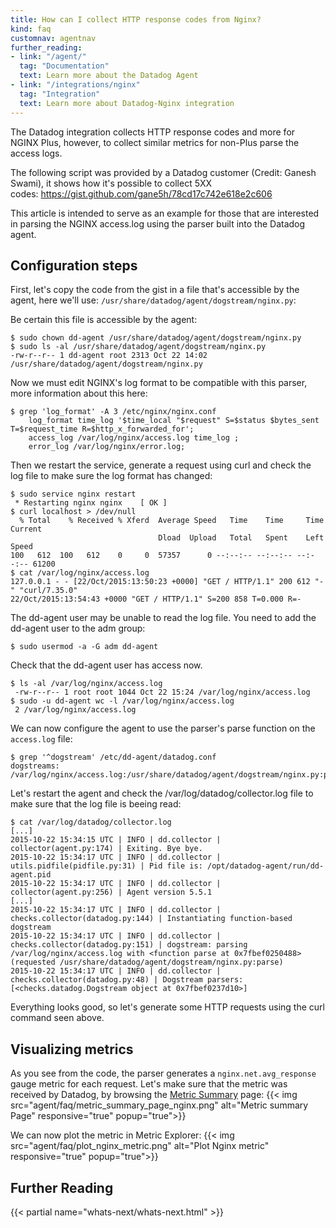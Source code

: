 ```yaml
---
title: How can I collect HTTP response codes from Nginx?
kind: faq
customnav: agentnav
further_reading:
- link: "/agent/"
  tag: "Documentation"
  text: Learn more about the Datadog Agent
- link: "/integrations/nginx"
  tag: "Integration"
  text: Learn more about Datadog-Nginx integration
---
```

The Datadog integration collects HTTP response codes and more for NGINX Plus, however, to collect similar metrics for non-Plus parse the access logs.

The following script was provided by a Datadog customer (Credit: Ganesh Swami), it shows how it's possible to collect 5XX codes: https://gist.github.com/gane5h/78cd17c742e618e2c606

This article is intended to serve as an example for those that are interested in parsing the NGINX access.log using the parser built into the Datadog agent.


## Configuration steps

First, let's copy the code from the gist in a file that's accessible by the agent, here we'll use: `/usr/share/datadog/agent/dogstream/nginx.py`:

Be certain this file is accessible by the agent:
```
$ sudo chown dd-agent /usr/share/datadog/agent/dogstream/nginx.py
$ sudo ls -al /usr/share/datadog/agent/dogstream/nginx.py
-rw-r--r-- 1 dd-agent root 2313 Oct 22 14:02 /usr/share/datadog/agent/dogstream/nginx.py
```

Now we must edit NGINX's log format to be compatible with this parser, more information about this here:
```
$ grep 'log_format' -A 3 /etc/nginx/nginx.conf
    log_format time_log '$time_local "$request" S=$status $bytes_sent T=$request_time R=$http_x_forwarded_for';
    access_log /var/log/nginx/access.log time_log ;
    error_log /var/log/nginx/error.log;
```
Then we restart the service, generate a request using curl and check the log file to make sure the log format has changed:
```
$ sudo service nginx restart
 * Restarting nginx nginx    [ OK ]
$ curl localhost > /dev/null
  % Total    % Received % Xferd  Average Speed   Time    Time     Time  Current
                                 Dload  Upload   Total   Spent    Left  Speed
100   612  100   612    0     0  57357      0 --:--:-- --:--:-- --:--:-- 61200
$ cat /var/log/nginx/access.log
127.0.0.1 - - [22/Oct/2015:13:50:23 +0000] "GET / HTTP/1.1" 200 612 "-" "curl/7.35.0"
22/Oct/2015:13:54:43 +0000 "GET / HTTP/1.1" S=200 858 T=0.000 R=-
```

The dd-agent user may be unable to read the log file. You need to add the dd-agent user to the adm group:
```
$ sudo usermod -a -G adm dd-agent
```

Check that the dd-agent user has access now.
```
$ ls -al /var/log/nginx/access.log
 -rw-r--r-- 1 root root 1044 Oct 22 15:24 /var/log/nginx/access.log
$ sudo -u dd-agent wc -l /var/log/nginx/access.log
 2 /var/log/nginx/access.log
```
We can now configure the agent to use the parser's parse function on the `access.log` file:

```
$ grep '^dogstream' /etc/dd-agent/datadog.conf
dogstreams: /var/log/nginx/access.log:/usr/share/datadog/agent/dogstream/nginx.py:parse
```

Let's restart the agent and check the /var/log/datadog/collector.log file to make sure that the log file is beeing read:
```
$ cat /var/log/datadog/collector.log
[...]
2015-10-22 15:34:15 UTC | INFO | dd.collector | collector(agent.py:174) | Exiting. Bye bye.
2015-10-22 15:34:17 UTC | INFO | dd.collector | utils.pidfile(pidfile.py:31) | Pid file is: /opt/datadog-agent/run/dd-agent.pid
2015-10-22 15:34:17 UTC | INFO | dd.collector | collector(agent.py:256) | Agent version 5.5.1
[...]
2015-10-22 15:34:17 UTC | INFO | dd.collector | checks.collector(datadog.py:144) | Instantiating function-based dogstream
2015-10-22 15:34:17 UTC | INFO | dd.collector | checks.collector(datadog.py:151) | dogstream: parsing /var/log/nginx/access.log with <function parse at 0x7fbef0250488> (requested /usr/share/datadog/agent/dogstream/nginx.py:parse)
2015-10-22 15:34:17 UTC | INFO | dd.collector | checks.collector(datadog.py:48) | Dogstream parsers: [<checks.datadog.Dogstream object at 0x7fbef0237d10>]
```
Everything looks good, so let's generate some HTTP requests using the curl command seen above.

## Visualizing metrics

As you see from the code, the parser generates a `nginx.net.avg_response` gauge metric for each request. Let's make sure that the metric was received by Datadog, by browsing the [Metric Summary](https://app.datadoghq.com/metric/summary) page:
{{< img src="agent/faq/metric_summary_page_nginx.png" alt="Metric summary Page" responsive="true" popup="true">}}

We can now plot the metric in Metric Explorer:
{{< img src="agent/faq/plot_nginx_metric.png" alt="Plot Nginx metric" responsive="true" popup="true">}}

## Further Reading

{{< partial name="whats-next/whats-next.html" >}}